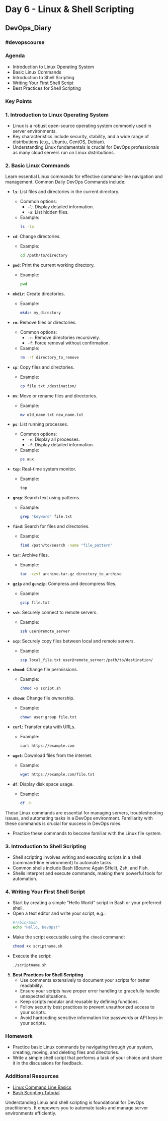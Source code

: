 # Day 6 - Linux & Shell Scripting
## DevOps_Diary
### #devopscourse

### Agenda
- Introduction to Linux Operating System
- Basic Linux Commands
- Introduction to Shell Scripting
- Writing Your First Shell Script
- Best Practices for Shell Scripting

### Key Points

### 1. **Introduction to Linux Operating System**
   - Linux is a robust open-source operating system commonly used in server environments.
   - Key characteristics include security, stability, and a wide range of distributions (e.g., Ubuntu, CentOS, Debian).
   - Understanding Linux fundamentals is crucial for DevOps professionals as many cloud servers run on Linux distributions.

### 2. Basic Linux Commands

Learn essential Linux commands for effective command-line navigation and management. Common Daily DevOps Commands include:

- **`ls`**: List files and directories in the current directory.
  - Common options:
    - `-l`: Display detailed information.
    - `-a`: List hidden files.
  - Example:
    ```bash
    ls -la
    ```

- **`cd`**: Change directories.
  - Example:
    ```bash
    cd /path/to/directory
    ```

- **`pwd`**: Print the current working directory.
  - Example:
    ```bash
    pwd
    ```

- **`mkdir`**: Create directories.
  - Example:
    ```bash
    mkdir my_directory
    ```

- **`rm`**: Remove files or directories.
  - Common options:
    - `-r`: Remove directories recursively.
    - `-f`: Force removal without confirmation.
  - Example:
    ```bash
    rm -rf directory_to_remove
    ```

- **`cp`**: Copy files and directories.
  - Example:
    ```bash
    cp file.txt /destination/
    ```

- **`mv`**: Move or rename files and directories.
  - Example:
    ```bash
    mv old_name.txt new_name.txt
    ```

- **`ps`**: List running processes.
  - Common options:
    - `-e`: Display all processes.
    - `-f`: Display detailed information.
  - Example:
    ```bash
    ps aux
    ```

- **`top`**: Real-time system monitor.
  - Example:
    ```bash
    top
    ```

- **`grep`**: Search text using patterns.
  - Example:
    ```bash
    grep "keyword" file.txt
    ```

- **`find`**: Search for files and directories.
  - Example:
    ```bash
    find /path/to/search -name "file_pattern"
    ```

- **`tar`**: Archive files.
  - Example:
    ```bash
    tar -czvf archive.tar.gz directory_to_archive
    ```

- **`gzip`** and **`gunzip`**: Compress and decompress files.
  - Example:
    ```bash
    gzip file.txt
    ```

- **`ssh`**: Securely connect to remote servers.
  - Example:
    ```bash
    ssh user@remote_server
    ```

- **`scp`**: Securely copy files between local and remote servers.
  - Example:
    ```bash
    scp local_file.txt user@remote_server:/path/to/destination/
    ```

- **`chmod`**: Change file permissions.
  - Example:
    ```bash
    chmod +x script.sh
    ```

- **`chown`**: Change file ownership.
  - Example:
    ```bash
    chown user:group file.txt
    ```

- **`curl`**: Transfer data with URLs.
  - Example:
    ```bash
    curl https://example.com
    ```

- **`wget`**: Download files from the internet.
  - Example:
    ```bash
    wget https://example.com/file.txt
    ```

- **`df`**: Display disk space usage.
  - Example:
    ```bash
    df -h
    ```

These Linux commands are essential for managing servers, troubleshooting issues, and automating tasks in a DevOps environment. Familiarity with these commands is crucial for success in DevOps roles.
   - Practice these commands to become familiar with the Linux file system.

### 3. **Introduction to Shell Scripting**
   - Shell scripting involves writing and executing scripts in a shell (command-line environment) to automate tasks.
   - Common shells include Bash (Bourne Again SHell), Zsh, and Fish.
   - Shells interpret and execute commands, making them powerful tools for automation.

### 4. **Writing Your First Shell Script**
   - Start by creating a simple "Hello World" script in Bash or your preferred shell.
   - Open a text editor and write your script, e.g.:
     ```bash
     #!/bin/bash
     echo "Hello, DevOps!"
     ```
   - Make the script executable using the `chmod` command:
     ```bash
     chmod +x scriptname.sh
     ```
   - Execute the script:
     ```bash
     ./scriptname.sh
     ```

5. **Best Practices for Shell Scripting**
   - Use comments extensively to document your scripts for better readability.
   - Ensure your scripts have proper error handling to gracefully handle unexpected situations.
   - Keep scripts modular and reusable by defining functions.
   - Follow security best practices to prevent unauthorized access to your scripts.
   - Avoid hardcoding sensitive information like passwords or API keys in your scripts.

### Homework
- Practice basic Linux commands by navigating through your system, creating, moving, and deleting files and directories.
- Write a simple shell script that performs a task of your choice and share it in the discussions for feedback.

### Additional Resources
- [Linux Command Line Basics](https://ubuntu.com/tutorials/command-line-for-beginners#1-overview)
- [Bash Scripting Tutorial](https://linuxconfig.org/bash-scripting-tutorial-for-beginners)

Understanding Linux and shell scripting is foundational for DevOps practitioners. It empowers you to automate tasks and manage server environments efficiently.